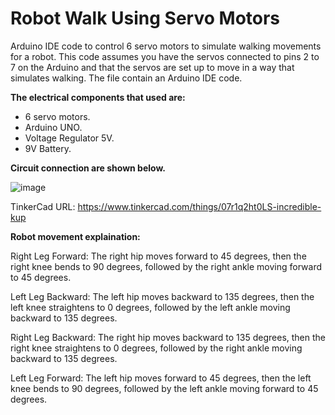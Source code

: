 # Robot Walk Using Servo Motors
 Arduino IDE code to control 6 servo motors to simulate walking movements for a robot. This code assumes you have the servos connected to pins 2 to 7 on the Arduino and that the servos are set up to move in a way that simulates walking. 
The file contain an Arduino IDE code.

**The electrical components that used are:**
- 6 servo motors.
- Arduino UNO.
- Voltage Regulator 5V.
- 9V Battery.

**Circuit connection are shown below.**

![image](https://github.com/AFrado/Robot-Walk-Using-Servo-Motors/assets/174622127/05ccf347-c01b-4ad4-a448-0d632eb8f782)

TinkerCad URL: https://www.tinkercad.com/things/07r1q2ht0LS-incredible-kup

**Robot movement explaination:**

Right Leg Forward: The right hip moves forward to 45 degrees, then the right knee bends to 90 degrees, followed by the right ankle moving forward to 45 degrees.

Left Leg Backward: The left hip moves backward to 135 degrees, then the left knee straightens to 0 degrees, followed by the left ankle moving backward to 135 degrees.

Right Leg Backward: The right hip moves backward to 135 degrees, then the right knee straightens to 0 degrees, followed by the right ankle moving backward to 135 degrees.

Left Leg Forward: The left hip moves forward to 45 degrees, then the left knee bends to 90 degrees, followed by the left ankle moving forward to 45 degrees.

